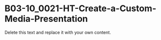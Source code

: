 

# B03-10_0021-HT-Create-a-Custom-Media-Presentation

Delete this text and replace it with your own content.
